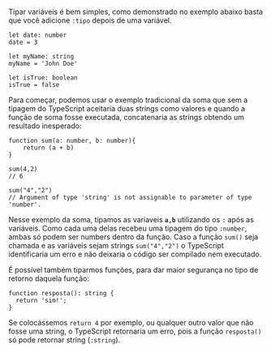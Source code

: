 Tipar variáveis é bem simples, como demonstrado no exemplo abaixo basta que você adicione `:tipo` depois de uma variável.

```tsx
let date: number
date = 3

let myName: string
myName = 'John Doe'

let isTrue: boolean
isTrue = false
```

Para começar, podemos usar o exemplo tradicional da soma que sem a tipagem do TypeScript aceitaria duas strings como valores e quando a função de soma fosse executada, concatenaria as strings obtendo um resultado inesperado:

```tsx
function sum(a: number, b: number){
	return (a + b)
}

sum(4,2)
// 6

sum("4","2")
// Argument of type 'string' is not assignable to parameter of type 'number'.
```

Nesse exemplo da soma, tipamos as variaveis **`a,b`** utilizando os `:` após as variáveis. Como cada uma delas recebeu uma tipagem do tipo `:number`, ambas só podem ser numbers dentro da função. Caso a função `sum()` seja chamada e as variáveis sejam strings `sum("4","2")` o TypeScript identificaria um erro e não deixaria o código ser compilado nem executado.

É possível também tiparmos funções, para dar maior segurança no tipo de retorno daquela função:

```tsx
function resposta(): string {
  return 'sim!';
}
```

Se colocássemos `return 4` por exemplo, ou qualquer outro valor que não fosse uma string, o TypeScript retornaria um erro, pois a função `resposta()` só pode retornar string (`:string`).